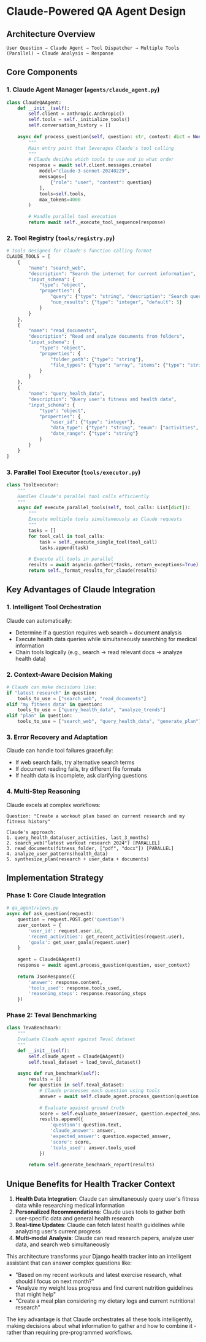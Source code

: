 # Claude-Powered QA Agent Design

## Architecture Overview

```
User Question → Claude Agent → Tool Dispatcher → Multiple Tools (Parallel) → Claude Analysis → Response
```

## Core Components

### 1. Claude Agent Manager (`agents/claude_agent.py`)
```python
class ClaudeQAAgent:
    def __init__(self):
        self.client = anthropic.Anthropic()
        self.tools = self._initialize_tools()
        self.conversation_history = []
    
    async def process_question(self, question: str, context: dict = None):
        """
        Main entry point that leverages Claude's tool calling
        """
        # Claude decides which tools to use and in what order
        response = await self.client.messages.create(
            model="claude-3-sonnet-20240229",
            messages=[
                {"role": "user", "content": question}
            ],
            tools=self.tools,
            max_tokens=4000
        )
        
        # Handle parallel tool execution
        return await self._execute_tool_sequence(response)
```

### 2. Tool Registry (`tools/registry.py`)
```python
# Tools designed for Claude's function calling format
CLAUDE_TOOLS = [
    {
        "name": "search_web",
        "description": "Search the internet for current information",
        "input_schema": {
            "type": "object",
            "properties": {
                "query": {"type": "string", "description": "Search query"},
                "num_results": {"type": "integer", "default": 5}
            }
        }
    },
    {
        "name": "read_documents",
        "description": "Read and analyze documents from folders",
        "input_schema": {
            "type": "object",
            "properties": {
                "folder_path": {"type": "string"},
                "file_types": {"type": "array", "items": {"type": "string"}}
            }
        }
    },
    {
        "name": "query_health_data",
        "description": "Query user's fitness and health data",
        "input_schema": {
            "type": "object", 
            "properties": {
                "user_id": {"type": "integer"},
                "data_type": {"type": "string", "enum": ["activities", "diet", "weight", "goals"]},
                "date_range": {"type": "string"}
            }
        }
    }
]
```

### 3. Parallel Tool Executor (`tools/executor.py`)
```python
class ToolExecutor:
    """
    Handles Claude's parallel tool calls efficiently
    """
    async def execute_parallel_tools(self, tool_calls: List[dict]):
        """
        Execute multiple tools simultaneously as Claude requests
        """
        tasks = []
        for tool_call in tool_calls:
            task = self._execute_single_tool(tool_call)
            tasks.append(task)
        
        # Execute all tools in parallel
        results = await asyncio.gather(*tasks, return_exceptions=True)
        return self._format_results_for_claude(results)
```

## Key Advantages of Claude Integration

### 1. **Intelligent Tool Orchestration**
Claude can automatically:
- Determine if a question requires web search + document analysis
- Execute health data queries while simultaneously searching for medical information
- Chain tools logically (e.g., search → read relevant docs → analyze health data)

### 2. **Context-Aware Decision Making**
```python
# Claude can make decisions like:
if "latest research" in question:
    tools_to_use = ["search_web", "read_documents"]
elif "my fitness data" in question:
    tools_to_use = ["query_health_data", "analyze_trends"]
elif "plan" in question:
    tools_to_use = ["search_web", "query_health_data", "generate_plan"]
```

### 3. **Error Recovery and Adaptation**
Claude can handle tool failures gracefully:
- If web search fails, try alternative search terms
- If document reading fails, try different file formats
- If health data is incomplete, ask clarifying questions

### 4. **Multi-Step Reasoning**
Claude excels at complex workflows:
```
Question: "Create a workout plan based on current research and my fitness history"

Claude's approach:
1. query_health_data(user_activities, last_3_months) 
2. search_web("latest workout research 2024") [PARALLEL]
3. read_documents(fitness_folder, ["pdf", "docx"]) [PARALLEL]
4. analyze_user_patterns(health_data)
5. synthesize_plan(research + user_data + documents)
```

## Implementation Strategy

### Phase 1: Core Claude Integration
```python
# qa_agent/views.py
async def ask_question(request):
    question = request.POST.get('question')
    user_context = {
        'user_id': request.user.id,
        'recent_activities': get_recent_activities(request.user),
        'goals': get_user_goals(request.user)
    }
    
    agent = ClaudeQAAgent()
    response = await agent.process_question(question, user_context)
    
    return JsonResponse({
        'answer': response.content,
        'tools_used': response.tools_used,
        'reasoning_steps': response.reasoning_steps
    })
```

### Phase 2: Teval Benchmarking
```python
class TevaBenchmark:
    """
    Evaluate Claude agent against Teval dataset
    """
    def __init__(self):
        self.claude_agent = ClaudeQAAgent()
        self.teval_dataset = load_teval_dataset()
    
    async def run_benchmark(self):
        results = []
        for question in self.teval_dataset:
            # Claude processes each question using tools
            answer = await self.claude_agent.process_question(question.text)
            
            # Evaluate against ground truth
            score = self.evaluate_answer(answer, question.expected_answer)
            results.append({
                'question': question.text,
                'claude_answer': answer,
                'expected_answer': question.expected_answer,
                'score': score,
                'tools_used': answer.tools_used
            })
        
        return self.generate_benchmark_report(results)
```

## Unique Benefits for Health Tracker Context

1. **Health Data Integration**: Claude can simultaneously query user's fitness data while researching medical information
2. **Personalized Recommendations**: Claude uses tools to gather both user-specific data and general health research
3. **Real-time Updates**: Claude can fetch latest health guidelines while analyzing user's current progress
4. **Multi-modal Analysis**: Claude can read research papers, analyze user data, and search web simultaneously

This architecture transforms your Django health tracker into an intelligent assistant that can answer complex questions like:
- "Based on my recent workouts and latest exercise research, what should I focus on next month?"
- "Analyze my weight loss progress and find current nutrition guidelines that might help"
- "Create a meal plan considering my dietary logs and current nutritional research"

The key advantage is that Claude orchestrates all these tools intelligently, making decisions about what information to gather and how to combine it - rather than requiring pre-programmed workflows. 